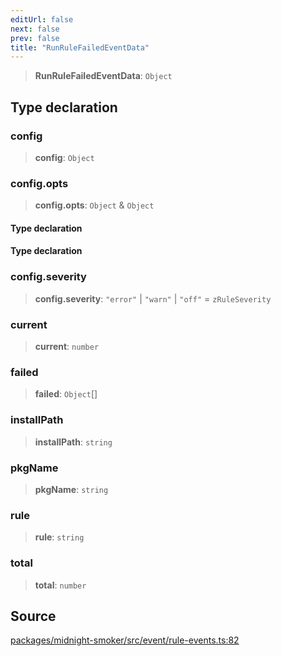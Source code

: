 ```yaml
---
editUrl: false
next: false
prev: false
title: "RunRuleFailedEventData"
---
```


> **RunRuleFailedEventData**: `Object`

## Type declaration

### config

> **config**: `Object`

### config.opts

> **config.opts**: `Object` & `Object`

#### Type declaration

#### Type declaration

### config.severity

> **config.severity**: `"error"` \| `"warn"` \| `"off"` = `zRuleSeverity`

### current

> **current**: `number`

### failed

> **failed**: `Object`[]

### installPath

> **installPath**: `string`

### pkgName

> **pkgName**: `string`

### rule

> **rule**: `string`

### total

> **total**: `number`

## Source

[packages/midnight-smoker/src/event/rule-events.ts:82](https://github.com/boneskull/midnight-smoker/blob/417858b/packages/midnight-smoker/src/event/rule-events.ts#L82)
